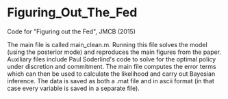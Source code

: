 # Figuring_Out_The_Fed
Code for "Figuring out the Fed", JMCB (2015)


The main file is called main_clean.m. Running this file solves the model (using the posterior mode) and reproduces the main figures from the paper.
Auxiliary files include Paul Soderlind's code to solve for the optimal policy under discretion and commitment. 
The main file computes the error terms which can then be used to calculate the likelihood and carry out Bayesian inference.
The data is saved as both a .mat file and in ascii format (in that case every variable is saved in a separate file).
